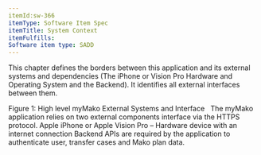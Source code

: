 ```yaml
---
itemId:sw-366
itemType: Software Item Spec
itemTitle: System Context
itemFulfills: 
Software item type: SADD
---
```

This chapter defines the borders between this application and its external systems and dependencies (The iPhone or Vision Pro Hardware and Operating System and the Backend). It identifies all external interfaces between them. 
 
 


Figure 1: High level myMako External Systems and Interface
 
The myMako application relies on two external components interface via the HTTPS protocol.
Apple iPhone or Apple Vision Pro – Hardware device with an internet connection
Backend APIs are required by the application to authenticate user, transfer cases and Mako plan data.